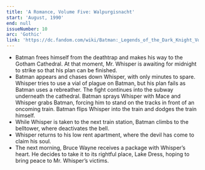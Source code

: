 ```yaml
---
title: 'A Romance, Volume Five: Walpurgisnacht'
start: 'August, 1990'
end: null
issueNumber: 10
arc: 'Gothic'
link: 'https://dc.fandom.com/wiki/Batman:_Legends_of_the_Dark_Knight_Vol_1_10'
---
```


- Batman frees himself from the deathtrap and makes his way to the Gotham Cathedral. At that moment, Mr. Whisper is awaiting for midnight to strike so that his plan can be finished.
- Batman appears and chases down Whisper, with only minutes to spare. Whisper tries to use a vial of plague on Batman, but his plan fails as Batman uses a rebreather. The fight continues into the subway underneath the cathedral. Batman sprays Whisper with Mace and Whisper grabs Batman, forcing him to stand on the tracks in front of an oncoming train. Batman flips Whisper into the train and dodges the train himself.
- While Whisper is taken to the next train station, Batman climbs to the belltower, where deactivates the bell.
- Whisper returns to his low rent apartment, where the devil has come to claim his soul.
- The next morning, Bruce Wayne receives a package with Whisper’s heart. He decides to take it to its rightful place, Lake Dress, hoping to bring peace to Mr. Whisper’s victims.
